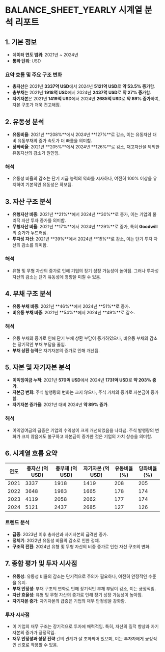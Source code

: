 # BALANCE_SHEET_YEARLY 시계열 분석 리포트

## 1. 기본 정보

- **데이터 연도 범위**: 2021년 ~ 2024년
- **통화 단위**: USD

### 요약 흐름 및 주요 구조 변화

- **총자산**은 2021년 **3337억 USD**에서 2024년 **5121억 USD**로 **약 53.5% 증가**함.
- **총부채**는 2021년 **1918억 USD**에서 2024년 **2437억 USD**로 **약 27% 증가**함.
- **자기자본**은 2021년 **1419억 USD**에서 2024년 **2685억 USD**로 **약 89% 증가**하여, 자본 구조가 더욱 견고해짐.

## 2. 유동성 분석

- **유동비율**: 2021년 **208%**에서 2024년 **127%**로 감소, 이는 유동자산 대비 유동부채의 증가 속도가 더 빠름을 의미함.
- **당좌비율**: 2021년 **205%**에서 2024년 **126%**로 감소, 재고자산을 제외한 유동자산의 감소가 원인임.

### 해석

- 유동성 비율의 감소는 단기 지급 능력의 약화를 시사하나, 여전히 100% 이상을 유지하여 기본적인 유동성은 확보됨.

## 3. 자산 구조 분석

- **유형자산 비중**: 2021년 **21%**에서 2024년 **30%**로 증가, 이는 기업의 물리적 자산 투자 증가를 의미함.
- **무형자산 비율**: 2021년 **17%**에서 2024년 **29%**로 증가, 특히 **Goodwill**의 증가가 두드러짐.
- **투자성 자산**: 2021년 **39%**에서 2024년 **15%**로 감소, 이는 단기 투자 자산의 감소를 의미함.

### 해석

- 유형 및 무형 자산의 증가로 인해 기업의 장기 성장 가능성이 높아짐. 그러나 투자성 자산의 감소는 단기 유동성에 영향을 미칠 수 있음.

## 4. 부채 구조 분석

- **유동 부채 비중**: 2021년 **46%**에서 2024년 **51%**로 증가.
- **비유동 부채 비중**: 2021년 **54%**에서 2024년 **49%**로 감소.

### 해석

- 유동 부채의 증가로 인해 단기 부채 상환 부담이 증가하였으나, 비유동 부채의 감소는 장기적인 부채 부담을 줄임.
- **부채 상환 능력**은 자기자본의 증가로 인해 개선됨.

## 5. 자본 및 자기자본 분석

- **이익잉여금 누적**: 2021년 **570억 USD**에서 2024년 **1731억 USD**로 **약 203% 증가**.
- **자본금 변화**: 주식 발행량의 변화는 크지 않으나, 주식 가치의 증가로 자본금이 증가함.
- **자기자본 증가율**: 2021년 대비 2024년 **약 89% 증가**.

### 해석

- 이익잉여금의 급증은 기업의 수익성이 크게 개선되었음을 나타냄. 주식 발행량의 변화가 크지 않음에도 불구하고 자본금이 증가한 것은 기업의 가치 상승을 의미함.

## 6. 시계열 흐름 요약

| 연도 | 총자산 (억 USD) | 총부채 (억 USD) | 자기자본 (억 USD) | 유동비율 (%) | 당좌비율 (%) |
|------|----------------|----------------|-----------------|-------------|-------------|
| 2021 | 3337          | 1918           | 1419            | 208         | 205         |
| 2022 | 3648          | 1983           | 1665            | 178         | 174         |
| 2023 | 4119          | 2058           | 2062            | 177         | 174         |
| 2024 | 5121          | 2437           | 2685            | 127         | 126         |

### 트렌드 분석

- **급증**: 2023년 이후 총자산과 자기자본의 급격한 증가.
- **정체기**: 2022년 유동성 비율의 감소로 인한 정체.
- **구조적 전환**: 2024년 유형 및 무형 자산의 비중 증가로 인한 자산 구조의 변화.

## 7. 종합 평가 및 투자 시사점

- **유동성**: 유동성 비율의 감소는 단기적으로 주의가 필요하나, 여전히 안정적인 수준을 유지.
- **부채 안정성**: 부채 구조의 변화로 인해 장기적인 부채 부담이 감소, 이는 긍정적임.
- **자산 효율성**: 유형 및 무형 자산의 증가로 인해 장기 성장 가능성이 높아짐.
- **자기자본 증가**: 자기자본의 급증은 기업의 재무 안정성을 강화함.

### 투자 시사점

- 이 기업의 재무 구조는 장기적으로 투자에 매력적임. 특히, 자산의 질적 향상과 자기자본의 증가가 긍정적임.
- **재무 안정성과 성장 전략** 간의 관계가 잘 조화되어 있으며, 이는 투자자에게 긍정적인 신호로 작용할 수 있음.